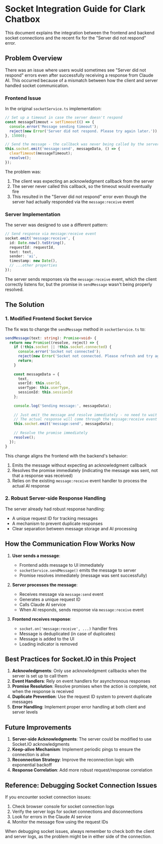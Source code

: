 # Socket Integration Guide for Clark Chatbox

This document explains the integration between the frontend and backend socket connections and the recent fix for the "Server did not respond" error.

## Problem Overview

There was an issue where users would sometimes see "Server did not respond" errors even after successfully receiving a response from Claude AI. This occurred because of a mismatch between how the client and server handled socket communication.

### Frontend Issue

In the original `socketService.ts` implementation:

```typescript
// Set up a timeout in case the server doesn't respond
const messageTimeout = setTimeout(() => {
  console.error('Message sending timeout');
  reject(new Error('Server did not respond. Please try again later.'));
}, 15000);

// Send the message - the callback was never being called by the server
this.socket.emit('message:send', messageData, () => {
  clearTimeout(messageTimeout);
  resolve();
});
```

The problem was:
1. The client was expecting an acknowledgment callback from the server
2. The server never called this callback, so the timeout would eventually fire
3. This resulted in the "Server did not respond" error even though the server had actually responded via the `message:receive` event

### Server Implementation

The server was designed to use a different pattern:

```typescript
// Send response via message:receive event
socket.emit('message:receive', {
  id: Date.now().toString(),
  requestId: requestId,
  text: text,
  sender: 'ai',
  timestamp: new Date(),
  // ...other properties
});
```

The server sends responses via the `message:receive` event, which the client correctly listens for, but the promise in `sendMessage` wasn't being properly resolved.

## The Solution

### 1. Modified Frontend Socket Service

The fix was to change the `sendMessage` method in `socketService.ts` to:

```typescript
sendMessage(text: string): Promise<void> {
  return new Promise((resolve, reject) => {
    if (!this.socket || !this.socket.connected) {
      console.error('Socket not connected');
      reject(new Error('Socket not connected. Please refresh and try again.'));
      return;
    }
    
    const messageData = {
      text,
      userId: this.userId,
      userType: this.userType,
      sessionId: this.sessionId
    };
    
    console.log('Sending message:', messageData);
    
    // Just emit the message and resolve immediately - no need to wait for acknowledgment
    // The actual response will come through the message:receive event handler
    this.socket.emit('message:send', messageData);
    
    // Resolve the promise immediately
    resolve();
  });
}
```

This change aligns the frontend with the backend's behavior:
1. Emits the message without expecting an acknowledgment callback
2. Resolves the promise immediately (indicating the message was sent, not that a response was received)
3. Relies on the existing `message:receive` event handler to process the actual AI response

### 2. Robust Server-side Response Handling

The server already had robust response handling:
- A unique request ID for tracking messages
- A mechanism to prevent duplicate responses
- Clear separation between message storage and AI processing

## How the Communication Flow Works Now

1. **User sends a message**:
   - Frontend adds message to UI immediately
   - `socketService.sendMessage()` emits the message to server
   - Promise resolves immediately (message was sent successfully)

2. **Server processes the message**:
   - Receives message via `message:send` event
   - Generates a unique request ID
   - Calls Claude AI service
   - When AI responds, sends response via `message:receive` event

3. **Frontend receives response**:
   - `socket.on('message:receive', ...)` handler fires
   - Message is deduplicated (in case of duplicates)
   - Message is added to the UI
   - Loading indicator is removed

## Best Practices for Socket.IO in this Project

1. **Acknowledgments**: Only use acknowledgment callbacks when the server is set up to call them
2. **Event Handlers**: Rely on event handlers for asynchronous responses
3. **Promise Resolution**: Resolve promises when the action is complete, not when the response is received
4. **Duplicate Prevention**: Use the request ID system to prevent duplicate messages
5. **Error Handling**: Implement proper error handling at both client and server levels

## Future Improvements

1. **Server-side Acknowledgments**: The server could be modified to use Socket.IO acknowledgments
2. **Keep-alive Mechanism**: Implement periodic pings to ensure the connection is alive
3. **Reconnection Strategy**: Improve the reconnection logic with exponential backoff
4. **Response Correlation**: Add more robust request/response correlation

## Reference: Debugging Socket Connection Issues

If you encounter socket connection issues:

1. Check browser console for socket connection logs
2. Verify the server logs for socket connections and disconnections
3. Look for errors in the Claude AI service
4. Monitor the message flow using the request IDs

When debugging socket issues, always remember to check both the client and server logs, as the problem might be in either side of the connection.
